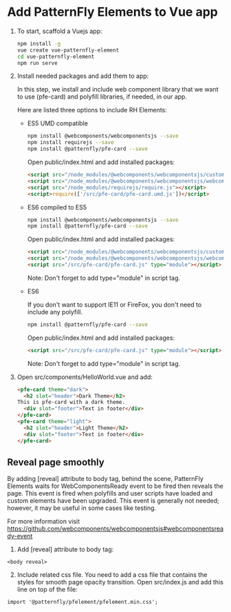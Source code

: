 # Add PatternFly Elements to Vue app

1. To start, scaffold a Vuejs app:

    ```bash
    npm install -g
    vue create vue-patternfly-element
    cd vue-patternfly-element
    npm run serve
    ```

2. Install needed packages and add them to app:

    In this step, we install and include web component library that we want to use (pfe-card) and polyfill libraries, if needed, in our app.

    Here are listed three options to include RH Elements:

    - ES5 UMD compatible
        ```bash
        npm install @webcomponents/webcomponentsjs --save
        npm install requirejs --save
        npm install @patternfly/pfe-card --save
        ```

        Open public/index.html and add installed packages:

        ```html
        <script src="/node_modules/@webcomponents/webcomponentsjs/custom-elements-es5-adapter.js"></script>
        <script src="/node_modules/@webcomponents/webcomponentsjs/webcomponents-loader.js"></script>
        <script src="/node_modules/requirejs/require.js"></script>
        <script>require(['/src/pfe-card/pfe-card.umd.js'])</script>
        ```

    - ES6 compiled to ES5

        ```bash
        npm install @webcomponents/webcomponentsjs --save
        npm install @patternfly/pfe-card --save
        ```

        Open public/index.html and add installed packages:

        ```html
        <script src="/node_modules/@webcomponents/webcomponentsjs/custom-elements-es5-adapter.js"></script>
        <script src="/node_modules/@webcomponents/webcomponentsjs/webcomponents-loader.js"></script>
        <script src="/src/pfe-card/pfe-card.js" type="module"></script>
        ```

        Note: Don't forget to add type="module" in script tag.

    - ES6

        If you don't want to support IE11 or FireFox, you don't need to include any polyfill.

        ```bash
        npm install @patternfly/pfe-card --save
        ```

        Open public/index.html and add installed packages:

        ```html
        <script src="/src/pfe-card/pfe-card.js" type="module"></script>
        ```

        Note: Don't forget to add type="module" in script tag.

4. Open src/components/HelloWorld.vue and add:

    ```html
    <pfe-card theme="dark">
      <h2 slot="header">Dark Theme</h2>
    This is pfe-card with a dark theme.
      <div slot="footer">Text in footer</div>
    </pfe-card>
    <pfe-card theme="light">
      <h2 slot="header">Light Theme</h2>
      <div slot="footer">Text in footer</div>
    </pfe-card>
    ```

## Reveal page smoothly

By adding [reveal] attribute to body tag, behind the scene, PatternFly Elements waits for WebComponentsReady event to be fired then reveals the page. This event is fired when polyfills and user scripts have loaded and custom elements have been upgraded. This event is generally not needed; however, it may be useful in some cases like testing.

For more information visit https://github.com/webcomponents/webcomponentsjs#webcomponentsready-event

1. Add [reveal] attribute to body tag:

  `<body reveal>`

2. Include related css file.
  You need to add a css file that contains the styles for smooth page opacity transition. Open src/index.js and add this line on top of the file:
  ```
  import '@patternfly/pfelement/pfelement.min.css';
  ```
